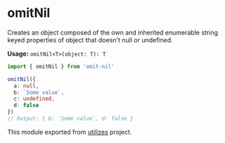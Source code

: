 # omitNil

Creates an object composed of the own and inherited enumerable string keyed properties of object that doesn't null or undefined.

**Usage:** `omitNil<T>(object: T): T`

```typescript
import { omitNil } from 'omit-nil'

omitNil({
  a: null,
  b: `Some value`,
  c: undefined,
  d: false
})
// Output: { b: 'Some value', d: false }
```

<!-- *keywords [] *keywordsend -->



This module exported from [utilizes](https://www.npmjs.com/package/utilizes) project.